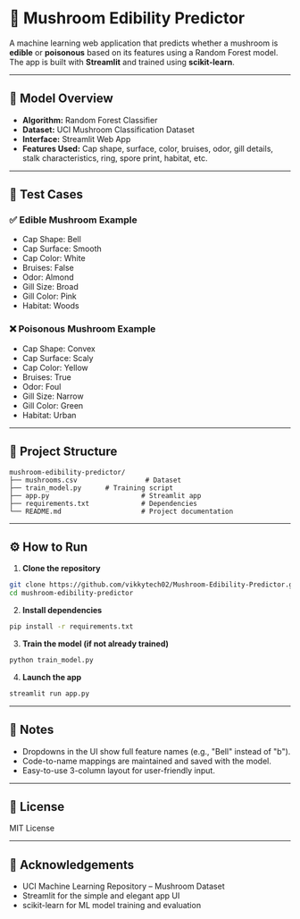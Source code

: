 # 🍄 Mushroom Edibility Predictor

A machine learning web application that predicts whether a mushroom is **edible** or **poisonous** based on its features using a Random Forest model. The app is built with **Streamlit** and trained using **scikit-learn**.

---

## 🧠 Model Overview

- **Algorithm:** Random Forest Classifier  
- **Dataset:** UCI Mushroom Classification Dataset  
- **Interface:** Streamlit Web App  
- **Features Used:** Cap shape, surface, color, bruises, odor, gill details, stalk characteristics, ring, spore print, habitat, etc.

---

## 🧪 Test Cases

### ✅ Edible Mushroom Example
- Cap Shape: Bell  
- Cap Surface: Smooth  
- Cap Color: White  
- Bruises: False  
- Odor: Almond  
- Gill Size: Broad  
- Gill Color: Pink  
- Habitat: Woods  

### ❌ Poisonous Mushroom Example
- Cap Shape: Convex  
- Cap Surface: Scaly  
- Cap Color: Yellow  
- Bruises: True  
- Odor: Foul  
- Gill Size: Narrow  
- Gill Color: Green  
- Habitat: Urban  

---

## 📁 Project Structure

```
mushroom-edibility-predictor/
├── mushrooms.csv                 # Dataset
├── train_model.py      # Training script
├── app.py                       # Streamlit app
├── requirements.txt             # Dependencies
└── README.md                    # Project documentation
```

---

## ⚙️ How to Run

1. **Clone the repository**

```bash
git clone https://github.com/vikkytech02/Mushroom-Edibility-Predictor.git
cd mushroom-edibility-predictor
```

2. **Install dependencies**

```bash
pip install -r requirements.txt
```

3. **Train the model (if not already trained)**

```bash
python train_model.py
```

4. **Launch the app**

```bash
streamlit run app.py
```

---

## 🧾 Notes

- Dropdowns in the UI show full feature names (e.g., "Bell" instead of "b").
- Code-to-name mappings are maintained and saved with the model.
- Easy-to-use 3-column layout for user-friendly input.

---

## 📜 License

MIT License

---

## 🙏 Acknowledgements

- UCI Machine Learning Repository – Mushroom Dataset  
- Streamlit for the simple and elegant app UI  
- scikit-learn for ML model training and evaluation
